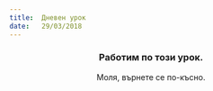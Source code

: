 ```yaml
---
title:  Дневен урок
date:   29/03/2018
---
```


### <center>Работим по този урок.</center>
<center>Моля, върнете се по-късно.</center>